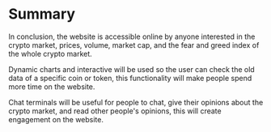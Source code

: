 # Summary

In conclusion, the website is accessible online by anyone interested in the crypto market, prices, volume, market cap, and the fear and greed index of the whole crypto market.&#x20;

Dynamic charts and interactive will be used so the user can check the old data of a specific coin or token, this functionality will make people spend more time on the website.

Chat terminals will be useful for people to chat, give their opinions about the crypto market, and read other people's opinions, this will create engagement on the website.
